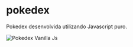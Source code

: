 # pokedex
Pokedex desenvolvida utilizando Javascript puro.


![Pokedex Vanilla Js](chrome_bUbQZ3WAZM.gif)
